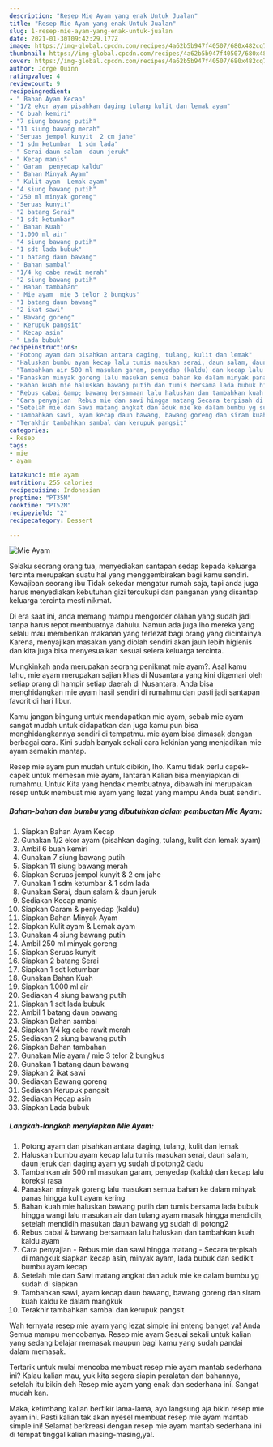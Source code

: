 ```yaml
---
description: "Resep Mie Ayam yang enak Untuk Jualan"
title: "Resep Mie Ayam yang enak Untuk Jualan"
slug: 1-resep-mie-ayam-yang-enak-untuk-jualan
date: 2021-01-30T09:42:29.177Z
image: https://img-global.cpcdn.com/recipes/4a62b5b947f40507/680x482cq70/mie-ayam-foto-resep-utama.jpg
thumbnail: https://img-global.cpcdn.com/recipes/4a62b5b947f40507/680x482cq70/mie-ayam-foto-resep-utama.jpg
cover: https://img-global.cpcdn.com/recipes/4a62b5b947f40507/680x482cq70/mie-ayam-foto-resep-utama.jpg
author: Jorge Quinn
ratingvalue: 4
reviewcount: 9
recipeingredient:
- " Bahan Ayam Kecap"
- "1/2 ekor ayam pisahkan daging tulang kulit dan lemak ayam"
- "6 buah kemiri"
- "7 siung bawang putih"
- "11 siung bawang merah"
- "Seruas jempol kunyit  2 cm jahe"
- "1 sdm ketumbar  1 sdm lada"
- " Serai daun salam  daun jeruk"
- " Kecap manis"
- " Garam  penyedap kaldu"
- " Bahan Minyak Ayam"
- " Kulit ayam  Lemak ayam"
- "4 siung bawang putih"
- "250 ml minyak goreng"
- "Seruas kunyit"
- "2 batang Serai"
- "1 sdt ketumbar"
- " Bahan Kuah"
- "1.000 ml air"
- "4 siung bawang putih"
- "1 sdt lada bubuk"
- "1 batang daun bawang"
- " Bahan sambal"
- "1/4 kg cabe rawit merah"
- "2 siung bawang putih"
- " Bahan tambahan"
- " Mie ayam  mie 3 telor 2 bungkus"
- "1 batang daun bawang"
- "2 ikat sawi"
- " Bawang goreng"
- " Kerupuk pangsit"
- " Kecap asin"
- " Lada bubuk"
recipeinstructions:
- "Potong ayam dan pisahkan antara daging, tulang, kulit dan lemak"
- "Haluskan bumbu ayam kecap lalu tumis masukan serai, daun salam, daun jeruk dan daging ayam yg sudah dipotong2 dadu"
- "Tambahkan air 500 ml masukan garam, penyedap (kaldu) dan kecap lalu koreksi rasa"
- "Panaskan minyak goreng lalu masukan semua bahan ke dalam minyak panas hingga kulit ayam kering"
- "Bahan kuah mie haluskan bawang putih dan tumis bersama lada bubuk hingga wangi lalu masukan air dan tulang ayam masak hingga mendidih, setelah mendidih masukan daun bawang yg sudah di potong2"
- "Rebus cabai &amp; bawang bersamaan lalu haluskan dan tambahkan kuah kaldu ayam"
- "Cara penyajian  Rebus mie dan sawi hingga matang Secara terpisah di mangkuk siapkan kecap asin, minyak ayam, lada bubuk dan sedikit bumbu ayam kecap"
- "Setelah mie dan Sawi matang angkat dan aduk mie ke dalam bumbu yg sudah di siapkan"
- "Tambahkan sawi, ayam kecap daun bawang, bawang goreng dan siram kuah kaldu ke dalam mangkuk"
- "Terakhir tambahkan sambal dan kerupuk pangsit"
categories:
- Resep
tags:
- mie
- ayam

katakunci: mie ayam 
nutrition: 255 calories
recipecuisine: Indonesian
preptime: "PT35M"
cooktime: "PT52M"
recipeyield: "2"
recipecategory: Dessert

---
```



![Mie Ayam](https://img-global.cpcdn.com/recipes/4a62b5b947f40507/680x482cq70/mie-ayam-foto-resep-utama.jpg)

Selaku seorang orang tua, menyediakan santapan sedap kepada keluarga tercinta merupakan suatu hal yang menggembirakan bagi kamu sendiri. Kewajiban seorang ibu Tidak sekedar mengatur rumah saja, tapi anda juga harus menyediakan kebutuhan gizi tercukupi dan panganan yang disantap keluarga tercinta mesti nikmat.

Di era  saat ini, anda memang mampu mengorder olahan yang sudah jadi tanpa harus repot membuatnya dahulu. Namun ada juga lho mereka yang selalu mau memberikan makanan yang terlezat bagi orang yang dicintainya. Karena, menyajikan masakan yang diolah sendiri akan jauh lebih higienis dan kita juga bisa menyesuaikan sesuai selera keluarga tercinta. 



Mungkinkah anda merupakan seorang penikmat mie ayam?. Asal kamu tahu, mie ayam merupakan sajian khas di Nusantara yang kini digemari oleh setiap orang di hampir setiap daerah di Nusantara. Anda bisa menghidangkan mie ayam hasil sendiri di rumahmu dan pasti jadi santapan favorit di hari libur.

Kamu jangan bingung untuk mendapatkan mie ayam, sebab mie ayam sangat mudah untuk didapatkan dan juga kamu pun bisa menghidangkannya sendiri di tempatmu. mie ayam bisa dimasak dengan berbagai cara. Kini sudah banyak sekali cara kekinian yang menjadikan mie ayam semakin mantap.

Resep mie ayam pun mudah untuk dibikin, lho. Kamu tidak perlu capek-capek untuk memesan mie ayam, lantaran Kalian bisa menyiapkan di rumahmu. Untuk Kita yang hendak membuatnya, dibawah ini merupakan resep untuk membuat mie ayam yang lezat yang mampu Anda buat sendiri.

<!--inarticleads1-->

##### Bahan-bahan dan bumbu yang dibutuhkan dalam pembuatan Mie Ayam:

1. Siapkan  Bahan Ayam Kecap
1. Gunakan 1/2 ekor ayam (pisahkan daging, tulang, kulit dan lemak ayam)
1. Ambil 6 buah kemiri
1. Gunakan 7 siung bawang putih
1. Siapkan 11 siung bawang merah
1. Siapkan Seruas jempol kunyit &amp; 2 cm jahe
1. Gunakan 1 sdm ketumbar &amp; 1 sdm lada
1. Gunakan  Serai, daun salam &amp; daun jeruk
1. Sediakan  Kecap manis
1. Siapkan  Garam &amp; penyedap (kaldu)
1. Siapkan  Bahan Minyak Ayam
1. Siapkan  Kulit ayam &amp; Lemak ayam
1. Gunakan 4 siung bawang putih
1. Ambil 250 ml minyak goreng
1. Siapkan Seruas kunyit
1. Siapkan 2 batang Serai
1. Siapkan 1 sdt ketumbar
1. Gunakan  Bahan Kuah
1. Siapkan 1.000 ml air
1. Sediakan 4 siung bawang putih
1. Siapkan 1 sdt lada bubuk
1. Ambil 1 batang daun bawang
1. Siapkan  Bahan sambal
1. Siapkan 1/4 kg cabe rawit merah
1. Sediakan 2 siung bawang putih
1. Siapkan  Bahan tambahan
1. Gunakan  Mie ayam / mie 3 telor 2 bungkus
1. Gunakan 1 batang daun bawang
1. Siapkan 2 ikat sawi
1. Sediakan  Bawang goreng
1. Sediakan  Kerupuk pangsit
1. Sediakan  Kecap asin
1. Siapkan  Lada bubuk




<!--inarticleads2-->

##### Langkah-langkah menyiapkan Mie Ayam:

1. Potong ayam dan pisahkan antara daging, tulang, kulit dan lemak
1. Haluskan bumbu ayam kecap lalu tumis masukan serai, daun salam, daun jeruk dan daging ayam yg sudah dipotong2 dadu
1. Tambahkan air 500 ml masukan garam, penyedap (kaldu) dan kecap lalu koreksi rasa
1. Panaskan minyak goreng lalu masukan semua bahan ke dalam minyak panas hingga kulit ayam kering
1. Bahan kuah mie haluskan bawang putih dan tumis bersama lada bubuk hingga wangi lalu masukan air dan tulang ayam masak hingga mendidih, setelah mendidih masukan daun bawang yg sudah di potong2
1. Rebus cabai &amp; bawang bersamaan lalu haluskan dan tambahkan kuah kaldu ayam
1. Cara penyajian  - Rebus mie dan sawi hingga matang - Secara terpisah di mangkuk siapkan kecap asin, minyak ayam, lada bubuk dan sedikit bumbu ayam kecap
1. Setelah mie dan Sawi matang angkat dan aduk mie ke dalam bumbu yg sudah di siapkan
1. Tambahkan sawi, ayam kecap daun bawang, bawang goreng dan siram kuah kaldu ke dalam mangkuk
1. Terakhir tambahkan sambal dan kerupuk pangsit




Wah ternyata resep mie ayam yang lezat simple ini enteng banget ya! Anda Semua mampu mencobanya. Resep mie ayam Sesuai sekali untuk kalian yang sedang belajar memasak maupun bagi kamu yang sudah pandai dalam memasak.

Tertarik untuk mulai mencoba membuat resep mie ayam mantab sederhana ini? Kalau kalian mau, yuk kita segera siapin peralatan dan bahannya, setelah itu bikin deh Resep mie ayam yang enak dan sederhana ini. Sangat mudah kan. 

Maka, ketimbang kalian berfikir lama-lama, ayo langsung aja bikin resep mie ayam ini. Pasti kalian tak akan nyesel membuat resep mie ayam mantab simple ini! Selamat berkreasi dengan resep mie ayam mantab sederhana ini di tempat tinggal kalian masing-masing,ya!.

